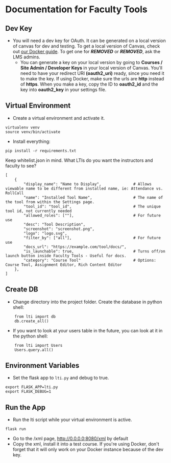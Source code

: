 # Documentation for Faculty Tools

## Dev Key

- You will need a dev key for OAuth. It can be generated on a local version of canvas for dev and testing. To get a local version of Canvas, check out [our Docker guide][1]. To get one for ***REMOVED*** or ***REMOVED***, ask the LMS admins.
	- You can generate a key on your local version by going to **Courses / Site Admin / Developer Keys** in your local version of Canvas. You'll need to have your redirect URI **(oauth2_uri)** ready, since you need it to make the key. If using Docker, make sure the urls are **http** instead of **https**. When you make a key, copy the ID to **oauth2_id** and the key into **oauth2_key** in your settings file.

## Virtual Environment

- Create a virtual environment and activate it.
``` 
virtualenv venv
source venv/bin/activate
```
- Install everything:
```
pip install -r requirements.txt
```

Keep whitelist.json in mind. What LTIs do you want the instructors and faculty to see?

```
[
    {
        "display_name": "Name to Display",              # Allows viewable name to be different from installed name, ie: Attendance vs. RollCall
        "name": "Installed Tool Name",                  # The name of the tool from within the Settings page.
        "tool_id": "tool_id",                           # The unique tool id, not currently needed
        "allowed_roles": [""],                          # For future use
        "desc": "Tool Description",
        "screenshot": "screenshot.png",
        "logo": "logo.svg",
        "filter_by": ["all"],                           # For future use
        "docs_url": "https://example.com/tool/docs/",
        "is_launchable": true,                          # Turns off/on launch button inside Faculty Tools - Useful for docs.
        "category": "Course Tool"                       # Options: Course Tool, Assignment Editor, Rich Content Editor
    },
]
```

## Create DB

- Change directory into the project folder. Create the database in python shell:
```
    from lti import db
    db.create_all()
```
- If you want to look at your users table in the future, you can look at it in the python shell:
```
    from lti import Users
    Users.query.all()
```

## Environment Variables

- Set the flask app to `lti.py` and debug to true.
```
export FLASK_APP=lti.py
export FLASK_DEBUG=1
```

## Run the App

- Run the lti script while your virtual environment is active.
```
flask run
```
- Go to the /xml page, http://0.0.0.0:8080/xml by default
- Copy the xml, install it into a test course. If you're using Docker, don't forget that it will only work on your Docker instance because of the dev key.

[1]: https://***REMOVED***/snippets/73 "Docker Guide"
